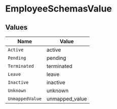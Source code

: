 # EmployeeSchemasValue


## Values

| Name            | Value           |
| --------------- | --------------- |
| `Active`        | active          |
| `Pending`       | pending         |
| `Terminated`    | terminated      |
| `Leave`         | leave           |
| `Inactive`      | inactive        |
| `Unknown`       | unknown         |
| `UnmappedValue` | unmapped_value  |